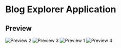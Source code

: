# Blog Explorer Application

## Preview

![Preview 2](https://github.com/user-attachments/assets/c6252159-4864-4755-912c-dc823a88ebfc)
![Preview 3](https://github.com/user-attachments/assets/efe89c29-33a4-469d-b5ed-f3bb4068eb30)
![Preview 1](https://github.com/user-attachments/assets/074d3d20-1b2c-46de-80c2-f3c48771fa3d)
![Preview 4](https://github.com/user-attachments/assets/b6122e97-2217-43cc-9934-3d53ea20addb)

